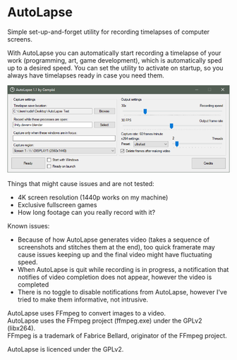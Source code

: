 # AutoLapse

Simple set-up-and-forget utility for recording timelapses of computer screens.

With AutoLapse you can automatically start recording a timelapse of your work (programming, art, game development), which is automatically sped up to a desired speed. You can set the utility to activate on startup, so you always have timelapses ready in case you need them.

![Screenshot](AutoLapse-Screenshot.png)

Things that might cause issues and are not tested:  
 * 4K screen resolution (1440p works on my machine)
 * Exclusive fullscreen games
 * How long footage can you really record with it?
 
Known issues:  
 * Because of how AutoLapse generates video (takes a sequence of screenshots and stitches them at the end), too quick framerate may cause issues keeping up and the final video might have fluctuating speed.
 * When AutoLapse is quit while recording is in progress, a notification that notifies of video completion does not appear, however the video is completed
 * There is no toggle to disable notifications from AutoLapse, however I've tried to make them informative, not intrusive.
 
AutoLapse uses FFmpeg to convert images to a video.  
AutoLapse uses the FFmpeg project (ffmpeg.exe) under the GPLv2 (libx264).  
FFmpeg is a trademark of Fabrice Bellard, originator of the FFmpeg project.

AutoLapse is licenced under the GPLv2.